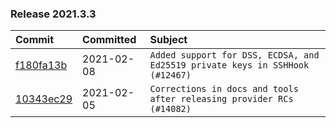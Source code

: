 

### Release 2021.3.3

| Commit                                                                                         | Committed   | Subject                                                                      |
|:-----------------------------------------------------------------------------------------------|:------------|:-----------------------------------------------------------------------------|
| [f180fa13b](https://github.com/apache/airflow/commit/f180fa13bf2a0ffa31b30bb21468510fe8a20131) | 2021-02-08  | `Added support for DSS, ECDSA, and Ed25519 private keys in SSHHook (#12467)` |
| [10343ec29](https://github.com/apache/airflow/commit/10343ec29f8f0abc5b932ba26faf49bc63c6bcda) | 2021-02-05  | `Corrections in docs and tools after releasing provider RCs (#14082)`        |

